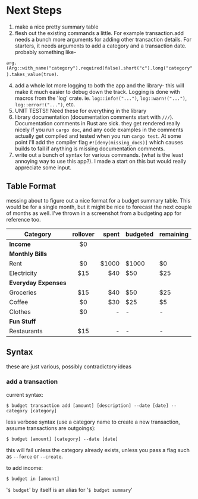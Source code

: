# Next Steps
1. make a nice pretty summary table
3. flesh out the existing commands a little. For example transaction.add needs a bunch more arguments for adding other transaction details. For starters, it needs arguments to add a category and a transaction date. probably something like-

`arg.(Arg::with_name("category").required(false).short("c").long("category").takes_value(true)`.

4. add a whole lot more logging to both the app and the library- this will make it much easier to debug down the track. Logging is done with macros from the 'log' crate. ie. `log::info!("...")`, `log::warn!("...")`, `log::error!("...")`, etc.
5. UNIT TESTS!! Need these for everything in the library
6. library documentation (documentation comments start with `///`). Documentation comments in Rust are sick. they get rendered really nicely if you run `cargo doc`, and any code examples in the comments actually get compiled and tested when you run `cargo test`.
At some point i'll add the compiler flag `#![deny(missing_docs)]` which causes builds to fail if anything is missing documentation comments.
7. write out a bunch of syntax for various commands. (what is the least annoying way to use this app?). I made a start on this but would really appreciate some input.

## Table Format
messing about to figure out a nice format for a budget summary table. This would be for a single month, but it might be nice to forecast the next couple of months as well. I've thrown in a screenshot from a budgeting app for reference too.

| Category      | rollover         | spent | budgeted | remaining |
| ------------- |:-------------:| -----:| --- | --- |
| **Income** | $0 |
| **Monthly Bills**     | | |
| Rent     | $0     |   $1000 | $1000 | $0
| Electricity | $15     |    $40 | $50 | $25
| **Everyday Expenses**    | | | |  
| Groceries | $15     |    $40 | $50 | $25
| Coffee    | $0     |   $30 | $25 | $5
| Clothes   | $0     |   - | - | -
| **Fun Stuff**    | | | |  
| Restaurants | $15     |  - | - | -

## Syntax
these are just various, possibly contradictory ideas
### add a transaction
current syntax:

`$ budget transaction add [amount] [description] --date [date] --category [category]`

less verbose syntax (use a category name to create a new transaction, assume transactions are outgoings):

`$ budget [amount] [category] --date [date]`

this will fail unless the category already exists, unless you pass a flag such as `--force` or `--create`.

to add income:

`$ budget in [amount]`

'`$ budget`' by itself is an alias for '`$ budget summary`'
